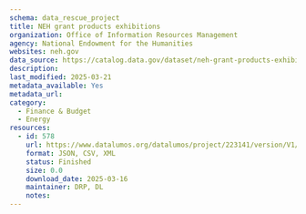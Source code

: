 ```yaml
---
schema: data_rescue_project 
title: NEH grant products exhibitions
organization: Office of Information Resources Management
agency: National Endowment for the Humanities
websites: neh.gov
data_source: https://catalog.data.gov/dataset/neh-grant-products-exhibitions
description: 
last_modified: 2025-03-21
metadata_available: Yes
metadata_url: 
category:
  - Finance & Budget 
  - Energy 
resources:
  - id: 578
    url: https://www.datalumos.org/datalumos/project/223141/version/V1/view
    format: JSON, CSV, XML
    status: Finished
    size: 0.0
    download_date: 2025-03-16
    maintainer: DRP, DL
    notes: 
---
```

